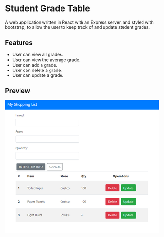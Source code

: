 # Student Grade Table

A web application written in React with an Express server, and styled with bootstrap, to allow the user to keep track of and update student grades.

## Features

- User can view all grades.
- User can view the average grade.
- User can add a grade.
- User can delete a grade.
- User can update a grade.

## Preview

![my-shopping-list React](/server/public/images/my-shopping-list_preview.png)

